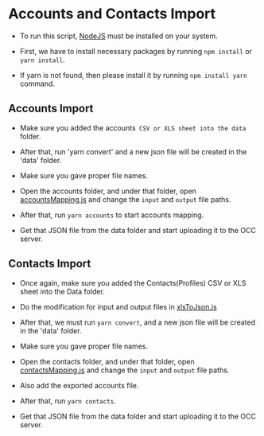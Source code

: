 # Accounts and Contacts Import


* To run this script, [NodeJS](https://nodejs.org/en/download) must be installed on your system.


* First, we have to install necessary packages by running ```npm install``` or ```yarn install```.

* If yarn is not found, then please install it by running ```npm install yarn``` command.


## Accounts Import


* Make sure you added the accounts` CSV or XLS sheet into the data` folder.


* After that, run 'yarn convert' and a new json file will be created in the 'data' folder.


* Make sure you gave proper file names.


* Open the accounts folder, and under that folder, open [accountsMapping.js](./accounts/accountsMapping.js) and change the `input` and `output` file paths.


* After that, run ```yarn accounts``` to start accounts mapping.


* Get that JSON file from the data folder and start uploading it to the OCC server.

## Contacts Import 

* Once again, make sure you added the Contacts(Profiles) CSV or XLS sheet into the Data folder.

* Do the modification for input and output files in [xlsToJson.js](./xlsToJson.js)

* After that, we must run ```yarn convert```, and a new json file will be created in the 'data' folder.


* Make sure you gave proper file names.

* Open the contacts folder, and under that folder, open [contactsMapping.js](./contacts/contactsMapping.js) and change the `input` and `output` file paths.

* Also add the exported accounts file.

* After that, run ```yarn contacts```.


* Get that JSON file from the data folder and start uploading it to the OCC server.